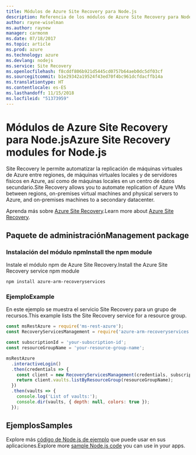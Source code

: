 ```yaml
---
title: Módulos de Azure Site Recovery para Node.js
description: Referencia de los módulos de Azure Site Recovery para Node.js
author: rayne-wiselman
ms.author: raynew
manager: carmonm
ms.date: 07/18/2017
ms.topic: article
ms.prod: azure
ms.technology: azure
ms.devlang: nodejs
ms.service: Site Recovery
ms.openlocfilehash: f8cddf806b921d5445cd0757b64aeb0dc5df03cf
ms.sourcegitcommit: b1e29342a19524f43ed70f4bc961dcfdacffb14a
ms.translationtype: HT
ms.contentlocale: es-ES
ms.lasthandoff: 11/15/2018
ms.locfileid: "51373959"
---
```

# <a name="azure-site-recovery-modules-for-nodejs"></a><span data-ttu-id="d1f4a-103">Módulos de Azure Site Recovery para Node.js</span><span class="sxs-lookup"><span data-stu-id="d1f4a-103">Azure Site Recovery modules for Node.js</span></span>

<span data-ttu-id="d1f4a-104">Site Recovery le permite automatizar la replicación de máquinas virtuales de Azure entre regiones, de máquinas virtuales locales y de servidores físicos en Azure, así como de máquinas locales en un centro de datos secundario.</span><span class="sxs-lookup"><span data-stu-id="d1f4a-104">Site Recovery allows you to automate replication of Azure VMs between regions, on-premises virtual machines and physical servers to Azure, and on-premises machines to a secondary datacenter.</span></span>

<span data-ttu-id="d1f4a-105">Aprenda más sobre [Azure Site Recovery](https://docs.microsoft.com/azure/site-recovery/site-recovery-overview).</span><span class="sxs-lookup"><span data-stu-id="d1f4a-105">Learn more about [Azure Site Recovery](https://docs.microsoft.com/azure/site-recovery/site-recovery-overview).</span></span>

## <a name="management-package"></a><span data-ttu-id="d1f4a-106">Paquete de administración</span><span class="sxs-lookup"><span data-stu-id="d1f4a-106">Management package</span></span>

### <a name="install-the-npm-module"></a><span data-ttu-id="d1f4a-107">Instalación del módulo npm</span><span class="sxs-lookup"><span data-stu-id="d1f4a-107">Install the npm module</span></span>

<span data-ttu-id="d1f4a-108">Instale el módulo npm de Azure Site Recovery.</span><span class="sxs-lookup"><span data-stu-id="d1f4a-108">Install the Azure Site Recovery service npm module</span></span>

```bash
npm install azure-arm-recoveryservices
```

### <a name="example"></a><span data-ttu-id="d1f4a-109">Ejemplo</span><span class="sxs-lookup"><span data-stu-id="d1f4a-109">Example</span></span>

<span data-ttu-id="d1f4a-110">En este ejemplo se muestra el servicio Site Recovery para un grupo de recursos.</span><span class="sxs-lookup"><span data-stu-id="d1f4a-110">This example lists the Site Recovery service for a resource group.</span></span>

```javascript
const msRestAzure = require('ms-rest-azure');
const RecoveryServicesManagement = require('azure-arm-recoveryservices');

const subscriptionId = 'your-subscription-id';
const resourceGroupName = 'your-resource-group-name';

msRestAzure
  .interactiveLogin()
  .then(credentials => {
    const client = new RecoveryServicesManagement(credentials, subscriptionId);
    return client.vaults.listByResourceGroup(resourceGroupName);
  })
  .then(vaults => {
    console.log('List of vaults:');
    console.dir(vaults, { depth: null, colors: true });
  });
```

## <a name="samples"></a><span data-ttu-id="d1f4a-111">Ejemplos</span><span class="sxs-lookup"><span data-stu-id="d1f4a-111">Samples</span></span>

<span data-ttu-id="d1f4a-112">Explore más [código de Node.js de ejemplo](https://azure.microsoft.com/resources/samples/?platform=nodejs) que puede usar en sus aplicaciones.</span><span class="sxs-lookup"><span data-stu-id="d1f4a-112">Explore more [sample Node.js code](https://azure.microsoft.com/resources/samples/?platform=nodejs) you can use in your apps.</span></span>
